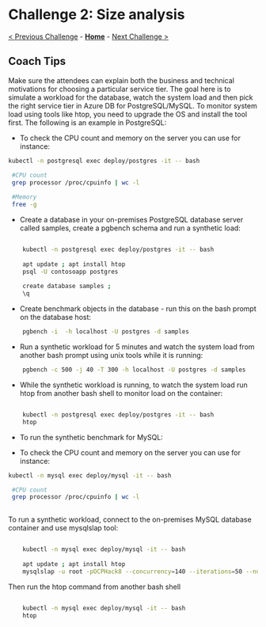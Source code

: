 # Challenge 2: Size analysis

[< Previous Challenge](./01-assessment.md) - **[Home](./README.md)** - [Next Challenge >](./03-offline-migration.md)

## Coach Tips

 Make sure the attendees can explain both the business and technical motivations for choosing a particular service tier. The goal here is to simulate a workload for the
 database, watch the system load and then pick the right service tier in Azure DB for PostgreSQL/MySQL. To monitor system load using tools like htop, you need to upgrade the OS and install the tool first. The following is an example in PostgreSQL:
 
 * To check the CPU count and memory on the server you can use for instance:
```bash
kubectl -n postgresql exec deploy/postgres -it -- bash

 #CPU count
 grep processor /proc/cpuinfo | wc -l
 
 #Memory
 free -g
 ```
 * Create a database in your on-premises PostgreSQL database server called samples, create a pgbench schema and run a synthetic load:
 
```bash

    kubectl -n postgresql exec deploy/postgres -it -- bash
    
    apt update ; apt install htop
    psql -U contosoapp postgres
     
    create database samples ;
    \q
```
* Create benchmark objects in the database - run this on the bash prompt on the database host: 
```bash
    pgbench -i  -h localhost -U postgres -d samples
```
* Run a synthetic workload for 5 minutes and watch the system load from another bash prompt using unix tools while it is running:


```bash
    pgbench -c 500 -j 40 -T 300 -h localhost -U postgres -d samples
```

* While the synthetic workload is running, to watch the system load run htop from another bash shell to monitor load on the container:


```bash

    kubectl -n postgresql exec deploy/postgres -it -- bash
    htop
```



* To run the synthetic benchmark for MySQL:

* To check the CPU count and memory on the server you can use for instance:

```bash
kubectl -n mysql exec deploy/mysql -it -- bash

 #CPU count
 grep processor /proc/cpuinfo | wc -l
 
 ```
 
 To run a synthetic workload, connect to the on-premises MySQL database container and use mysqlslap tool:
 
```bash

    kubectl -n mysql exec deploy/mysql -it -- bash
    
    apt update ; apt install htop
    mysqlslap -u root -pOCPHack8 --concurrency=140 --iterations=50 --number-int-cols=10 --number-char-cols=20 --auto-generate-sql
```

Then run the htop command from another bash shell

```bash

    kubectl -n mysql exec deploy/mysql -it -- bash
    htop
```

